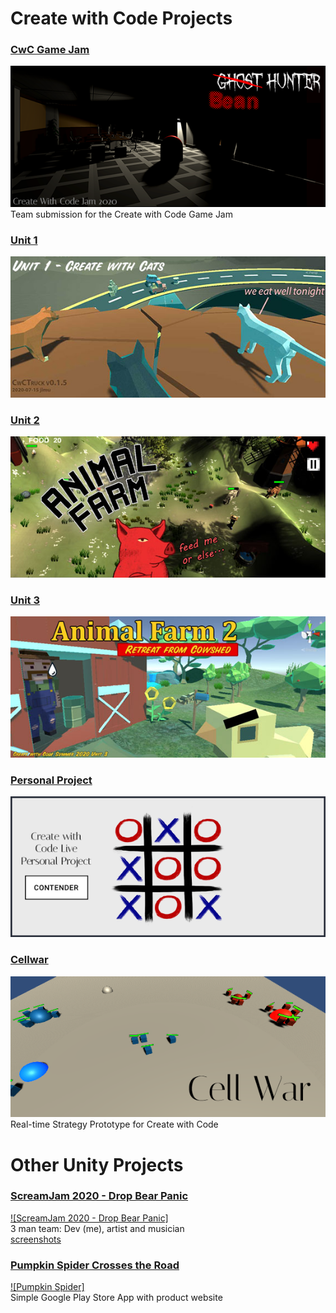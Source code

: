 # Create with Code Projects

### [CwC Game Jam](cwcsecrets/index.html)
[![CwCJam](/images/cwcjam_splash_572x256.png)](cwcsecrets/index.html)<br>
Team submission for the Create with Code Game Jam
### [Unit 1](CwCTruck_0_1_5/index.html)
[![Unit 1](/images/unit1_splash_572x256.jpg)](CwCTruck_0_1_5/index.html)
### [Unit 2](CwCAnimalFarm/index.html)
[![Unit 2](/images/af1_splash_572x256.jpg)](CwCAnimalFarm/index.html)

### [Unit 3](CwCCowshed/index.html)
[![Unit 3](/images/af2_splash_572x256.jpg)](CwCCowshed/index.html)

### [Personal Project](https://connect.unity.com/p/tic-tac-toe-7)
[![TicTacToe](/images/tictactoe_splash_572x256.png)](https://connect.unity.com/p/tic-tac-toe-7)

### [Cellwar](Cellwar/index.html)
[![Cellwar](/images/cellwar_splash_572x256.png)](Cellwar/index.html)<br>
Real-time Strategy Prototype for Create with Code

# Other Unity Projects

### [ScreamJam 2020 - Drop Bear Panic](https://itch.io/jam/scream-jam-2020/rate/797335)<br>
[![ScreamJam 2020 - Drop Bear Panic]](/images/dropbear_splash_572x256.png)<br>
3 man team: Dev (me), artist and musician<br>[screenshots](https://github.com/jimu/scream2020)

### [Pumpkin Spider Crosses the Road](https://pumpkinspider.tripleplusungood.com/)
[![Pumpkin Spider]](/images/pumpkinspider_splash_572x256.png)<br>
Simple Google Play Store App with product website

